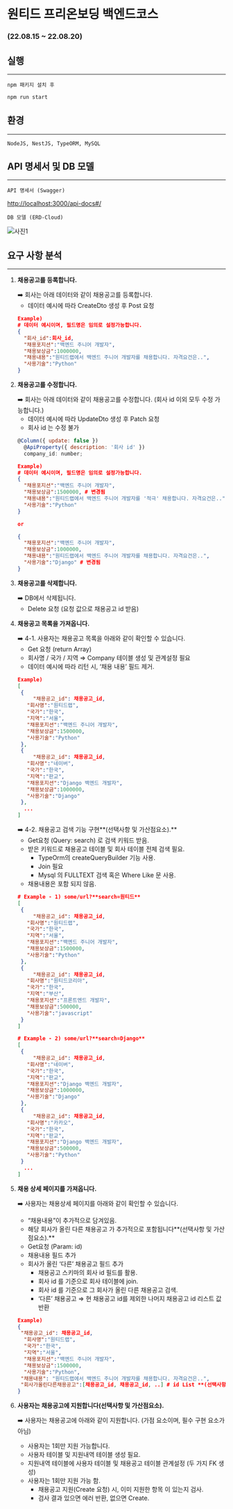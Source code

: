 # 원티드 프리온보딩 백엔드코스

### **(22.08.15 ~ 22.08.20)**

## **실행**

---

`npm 패키지 설치 후`

```jsx
npm run start
```

## 환경

---

`NodeJS, NestJS, TypeORM, MySQL`

## **API 명세서 및 DB 모델**

---

`API 명세서 (Swagger)`

[http://localhost:3000/api-docs#/](http://localhost:3000/api-docs#/)

`DB 모델 (ERD-Cloud)`

![사진1](https://user-images.githubusercontent.com/89388853/185747840-35be5e3c-8195-4818-a3bf-0fe2776d7a6d.png)

## 요구 사항 분석

---

1. **채용공고를 등록합니다.**

   <aside>
   ➡️ 회사는 아래 데이터와 같이 채용공고를 등록합니다.

   </aside>

   - 데이터 예시에 따라 CreateDto 생성 후 Post 요청

   ```json
   Example)
   # 데이터 예시이며, 필드명은 임의로 설정가능합니다.
   {
     "회사_id":회사_id,
     "채용포지션":"백엔드 주니어 개발자",
     "채용보상금":1000000,
     "채용내용":"원티드랩에서 백엔드 주니어 개발자를 채용합니다. 자격요건은..",
     "사용기술":"Python"
   }
   ```

2. **채용공고를 수정합니다.**

   <aside>
   ➡️ 회사는 아래 데이터와 같이 채용공고를 수정합니다. (회사 id 이외 모두 수정 가능합니다.)

   </aside>

   - 데이터 예시에 따라 UpdateDto 생성 후 Patch 요청
   - 회사 id 는 수정 불가

   ```jsx
   @Column({ update: false })
     @ApiProperty({ description: '회사 id' })
     company_id: number;
   ```

   ```json
   Example)
   # 데이터 예시이며, 필드명은 임의로 설정가능합니다.
   {
     "채용포지션":"백엔드 주니어 개발자",
     "채용보상금":1500000, # 변경됨
     "채용내용":"원티드랩에서 백엔드 주니어 개발자를 '적극' 채용합니다. 자격요건은..", # 변경됨
     "사용기술":"Python"
   }

   or

   {
     "채용포지션":"백엔드 주니어 개발자",
     "채용보상금":1000000,
     "채용내용":"원티드랩에서 백엔드 주니어 개발자를 채용합니다. 자격요건은..",
     "사용기술":"Django" # 변경됨
   }
   ```

3. **채용공고를 삭제합니다.**

   <aside>
   ➡️ DB에서 삭제됩니다.

   </aside>

   - Delete 요청 (요청 값으로 채용공고 id 받음)

4. **채용공고 목록을 가져옵니다.**

   <aside>
   ➡️ 4-1. 사용자는 채용공고 목록을 아래와 같이 확인할 수 있습니다.

   </aside>

   - Get 요청 (return Array)
   - 회사명 / 국가 / 지역 ⇒ Company 테이블 생성 및 관계설정 필요
   - 데이터 예시에 따라 리턴 시, ‘채용 내용’ 필드 제거.

   ```json
   Example)
   [
   	{
   		"채용공고_id": 채용공고_id,
   	  "회사명":"원티드랩",
   	  "국가":"한국",
   	  "지역":"서울",
   	  "채용포지션":"백엔드 주니어 개발자",
   	  "채용보상금":1500000,
   	  "사용기술":"Python"
   	},
   	{
   		"채용공고_id": 채용공고_id,
   	  "회사명":"네이버",
   	  "국가":"한국",
   	  "지역":"판교",
   	  "채용포지션":"Django 백엔드 개발자",
   	  "채용보상금":1000000,
   	  "사용기술":"Django"
   	},
     ...
   ]
   ```

   <aside>
   ➡️ 4-2. 채용공고 검색 기능 구현**(선택사항 및 가산점요소).**

   </aside>

   - Get요청 (Query: search) 로 검색 키워드 받음.
   - 받은 키워드로 채용공고 테이블 및 회사 테이블 전체 검색 필요.
     - TypeOrm의 createQueryBuilder 기능 사용.
     - Join 필요
     - Mysql 의 FULLTEXT 검색 혹은 Where Like 문 사용.
   - 채용내용은 포함 되지 않음.

   ```json
   # Example - 1) some/url?**search=원티드**
   [
   	{
   		"채용공고_id": 채용공고_id,
   	  "회사명":"원티드랩",
   	  "국가":"한국",
   	  "지역":"서울",
   	  "채용포지션":"백엔드 주니어 개발자",
   	  "채용보상금":1500000,
   	  "사용기술":"Python"
   	},
   	{
   		"채용공고_id": 채용공고_id,
   	  "회사명":"원티드코리아",
   	  "국가":"한국",
   	  "지역":"부산",
   	  "채용포지션":"프론트엔드 개발자",
   	  "채용보상금":500000,
   	  "사용기술":"javascript"
   	}
   ]

   # Example - 2) some/url?**search=Django**
   [
   	{
   		"채용공고_id": 채용공고_id,
   	  "회사명":"네이버",
   	  "국가":"한국",
   	  "지역":"판교",
   	  "채용포지션":"Django 백엔드 개발자",
   	  "채용보상금":1000000,
   	  "사용기술":"Django"
   	},
   	{
   		"채용공고_id": 채용공고_id,
   	  "회사명":"카카오",
   	  "국가":"한국",
   	  "지역":"판교",
   	  "채용포지션":"Django 백엔드 개발자",
   	  "채용보상금":500000,
   	  "사용기술":"Python"
   	}
     ...
   ]
   ```

5. **채용 상세 페이지를 가져옵니다.**

   <aside>
   ➡️ 사용자는 채용상세 페이지를 아래와 같이 확인할 수 있습니다.

   - “채용내용”이 추가적으로 담겨있음.
   - 해당 회사가 올린 다른 채용공고 가 추가적으로 포함됩니다**(선택사항 및 가산점요소).**
   </aside>

   - Get요청 (Param: id)
   - 채용내용 필드 추가
   - 회사가 올린 ‘다른’ 채용공고 필드 추가
     - 채용공고 스키마의 회사 id 필드를 활용.
     - 회사 id 를 기준으로 회사 테이블에 join.
     - 회사 id 를 기준으로 그 회사가 올린 다른 채용공고 검색.
     - ‘다른’ 채용공고 ⇒ 현 채용공고 id를 제외한 나머지 채용공고 id 리스트 값 반환

   ```json
   Example)
   {
   	"채용공고_id": 채용공고_id,
     "회사명":"원티드랩",
     "국가":"한국",
     "지역":"서울",
     "채용포지션":"백엔드 주니어 개발자",
     "채용보상금":1500000,
     "사용기술":"Python",
   	"채용내용": "원티드랩에서 백엔드 주니어 개발자를 채용합니다. 자격요건은..",
   	"회사가올린다른채용공고":[채용공고_id, 채용공고_id, ..] # id List **(선택사항 및 가산점요소).**
   }
   ```

6. **사용자는 채용공고에 지원합니다(선택사항 및 가산점요소).**

   <aside>
   ➡️ 사용자는 채용공고에 아래와 같이 지원합니다. (가점 요소이며, 필수 구현 요소가 아님)

   - 사용자는 1회만 지원 가능합니다.
   </aside>

   - 사용자 테이블 및 지원내역 테이블 생성 필요.
   - 지원내역 테이블에 사용자 테이블 및 채용공고 테이블 관계설정 (두 가지 FK 생성)
   - 사용자는 1회만 지원 가능 함.
     - 채용공고 지원(Create 요청) 시, 이미 지원한 항목 이 있는지 검사.
     - 검사 결과 있으면 에러 반환, 없으면 Create.
